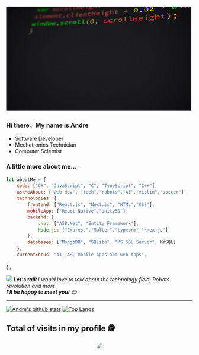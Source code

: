 ![gif](https://github.com/Andre2553/Andre2553/blob/main/source.gif)

### Hi there，My name is Andre


- Software Developer
- Mechatronics Technician
- Computer Scientist

###  A little more about me...  

```javascript
let aboutMe = {
    code: ["C#", "JavaScript", "C", "TypeScript", "C++"],
    askMeAbout: ["web dev", "tech","robots","AI","violin","soccer"],
    technologies: {
        frontend: ["React.js", "Next.js", "HTML","CSS"],
        mobileApp: ["React Native","Unity3D"],
        backend: {
            .Net: ["ASP.Net", "Entity Framework"],
            Node.js: ["Express","Multer","typeorm","knex.js"]
        },
        databases: ["MongoDB", "SQLite", "MS SQL Server", MYSQL]
    },
    currentFocus: "AI, AR, mobile Apps and web Apps",
    
};
```

<img src="https://media.giphy.com/media/LnQjpWaON8nhr21vNW/giphy.gif" width="60"> <em><b>Let's talk </b> I would love to talk about the technology field, Robots revolution and more <br/><b>I'll be happy to meet you!</b> 😊</em>

---

[![Andre's github stats](https://github-readme-stats.vercel.app/api?username=Andre2553&show_icons=true&theme=merko)](https://github.com/anuraghazra/github-readme-stats) [![Top Langs](https://github-readme-stats.vercel.app/api/top-langs/?username=Andre2553&layout=compact&theme=merko)](https://github.com/anuraghazra/github-readme-stats)

<p align="center"> 

 ## Total of visits in my profile :detective: <br>
 <p align="center"> 
   <img alingn="center" src="https://profile-counter.glitch.me/Andre2553/count.svg" />
 </p>

